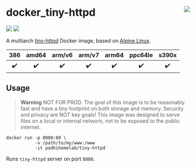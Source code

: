 # docker_tiny-httpd <a href='https://github.com/padhi-homelab/docker_tiny-httpd/actions?query=workflow%3A%22Docker+CI+Release%22'><img align='right' src='https://img.shields.io/github/workflow/status/padhi-homelab/docker_tiny-httpd/Docker%20CI%20Release?logo=github&logoWidth=24&style=flat-square'></img></a>

<a href='https://hub.docker.com/r/padhihomelab/tiny-httpd'><img src='https://img.shields.io/docker/image-size/padhihomelab/tiny-httpd/latest?label=size%20%5Blatest%5D&logo=docker&logoWidth=24&style=for-the-badge'></img></a>
<a href='https://hub.docker.com/r/padhihomelab/tiny-httpd'><img src='https://img.shields.io/docker/image-size/padhihomelab/tiny-httpd/testing?label=size%20%5Btesting%5D&logo=docker&logoWidth=24&style=for-the-badge'></img></a>

A multiarch [tiny-httpd] Docker image, based on [Alpine Linux].

|        386         |       amd64        |       arm/v6       |       arm/v7       |       arm64        |      ppc64le       |       s390x        |
| :----------------: | :----------------: | :----------------: | :----------------: | :----------------: | :----------------: | :----------------: |
| :heavy_check_mark: | :heavy_check_mark: | :heavy_check_mark: | :heavy_check_mark: | :heavy_check_mark: | :heavy_check_mark: | :heavy_check_mark: |


## Usage

> **Warning**
> NOT FOR PROD.
> The goal of this image is to be reasonably fast and have a tiny footprint on both storage and memory.
> Security and privacy are NOT key goals!
> This image was designed to serve files on a local or internal network,
> not to be exposed to the public internet.

```
docker run -p 8080:80 \
           -v /path/to/my/www:/www
           -it padhihomelab/tiny-httpd
```

Runs `tiny-httpd` server on port `8080`.



[Alpine Linux]:  https://alpinelinux.org/
[tiny-httpd]:    http://www.acme.com/software/thttpd/
[services/hass]: https://github.com/padhi-homelab/services/tree/master/hass

